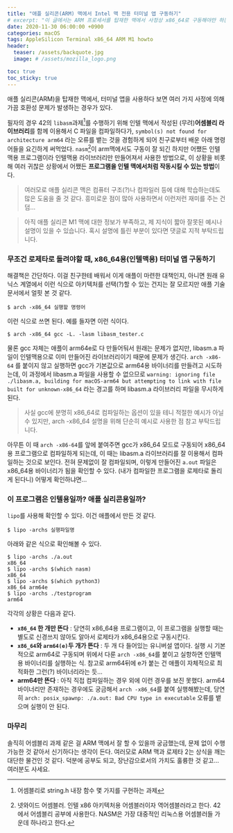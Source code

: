 ```yaml
---
title: "애플 실리콘(ARM) 맥에서 Intel 맥 전용 터미널 앱 구동하기"
# excerpt: "이 글에서는 ARM 프로세서를 탑재한 맥에서 사정상 x86_64로 구동해야만 하는 터미널 앱을 사용하는 법을 설명합니다. 또한 각각의 프로그램이 어떤 프로세서용 바이너리를 갖고 있는지 확인하는 방법도 설명합니다. ARM 맥에서 어셈블리 공부를 하며..."
date: 2020-11-30 06:00:00 +0900
categories: macOS
tags: AppleSilicon Terminal x86_64 ARM M1 howto
header:
  teaser: /assets/backquote.jpg
  image: # /assets/mozilla_logo.png 

toc: true  
toc_sticky: true 
---
```


애플 실리콘(ARM)을 탑재한 맥에서, 터미널 앱을 사용하다 보면 여러 가지 사정에 의해 가끔 호환성 문제가 발생하는 경우가 있다.

필자의 경우 42의 `libasm`과제[^1]를 수행하기 위해 인텔 맥에서 작성된 (무려)**어셈블리 라이브러리**를 함께 이용해서 C 파일을 컴파일하다가, `symbol(s) not found for architecture arm64` 라는 오류를 뱉는 것을 경험하게 되어 친구로부터 배운 아래 명령어들을 요긴하게 써먹었다. `nasm`[^2]이 arm맥에서도 구동이 잘 되긴 하지만 어쨌든 인텔 맥용 프로그램이라 인텔맥용 라이브러리만 만들어져서 사용한 방법으로, 이 상황을 비롯해 여러 귀찮은 상황에서 어쨌든 **프로그램을 인텔 맥에서처럼 작동시킬 수 있는 방법**이다.

[^1]: 어셈블리로 string.h 내장 함수 몇 가지를 구현하는 과제
[^2]: 넷와이드 어셈블러. 인텔 x86 아키텍처용 어셈블러이자 역어셈블러라고 한다. 42에서 어셈블리 공부에 사용한다. NASM은 가장 대중적인 리눅스용 어셈블러들 가운데 하나라고 한다.

> 여러모로 애플 실리콘 맥은 컴퓨터 구조(?)나 컴파일러 등에 대해 학습하는데도 많은 도움을 줄 것 같다. 흥미로운 점이 많아 사용하면서 이런저런 재미를 주는 건 덤...  

> 아직 애플 실리콘 M1 맥에 대한 정보가 부족하고, 제 지식이 짧아 잘못된 예시나 설명이 있을 수 있습니다. 혹시 설명에 틀린 부분이 있다면 댓글로 지적 부탁드립니다.

### 무조건 로제타로 돌려야할 때, x86_64용(인텔맥용) 터미널 앱 구동하기

해결책은 간단하다. 이걸 친구한테 배워서 이게 애플이 마련한 대책인지, 아니면 원래 유닉스 계열에서 이런 식으로 아키텍처를 선택(?)할 수 있는 건지는 잘 모르지만 애플 기술 문서에서 얼핏 본 것 같다.

~~~shell
$ arch -x86_64 실행할 명령어
~~~

이런 식으로 쓰면 된다. 예를 들자면 이런 식이다.

~~~shell
$ arch -x86_64 gcc -L. -lasm libasm_tester.c
~~~

물론 gcc 자체는 애플이 arm64e로 다 만들어둬서 원래는 문제가 없지만, libasm.a 파일이 인텔맥용으로 이미 만들어진 라이브러리이기 때문에 문제가 생긴다. `arch -x86-64` 를 붙이지 않고 실행하면 gcc가 기본값으로 arm64용 바이너리를 만들려고 시도하는데, 이 과정에서 libasm.a 파일을 사용할 수 없으므로 `warning: ignoring file ./libasm.a, building for macOS-arm64 but attempting to link with file built for unknown-x86_64` 라는 경고를 하며 libasm.a 라이브러리 파일을 무시하게 된다.

> 사실 gcc에 분명히 x86_64로 컴파일하는 옵션이 있을 테니 적절한 예시가 아닐 수 있지만, arch -x86_64 설명을 위해 단순히 예시로 사용한 점 참고 부탁드립니다.

아무튼 이 때 `arch -x86-64`를 앞에 붙여주면 gcc가 x86_64 모드로 구동되어 x86_64용 프로그램으로 컴파일하게 되는데, 이 때는 libasm.a 라이브러리를 잘 이용해서 컴파일하는 것으로 보인다. 전혀 문제없이 잘 컴파일되며, 이렇게 만들어진 `a.out` 파일은 x86_64용 바이너리가 됨을 확인할 수 있다. (내가 컴파일한 프로그램을 로제타로 돌리게 된다니) 어떻게 확인하냐면...

### 이 프로그램은 인텔용일까? 애플 실리콘용일까?

`lipo`를 사용해 확인할 수 있다. 이건 애플에서 만든 것 같다. 

~~~shell
$ lipo -archs 실행파일명
~~~

아래와 같은 식으로 확인해볼 수 있다.

~~~shell
$ lipo -archs ./a.out
x86_64
$ lipo -archs $(which nasm)
x86_64
$ lipo -archs $(which python3)
x86_64 arm64e
$ lipo -archs ./testprogram
arm64
~~~

각각의 상황은 다음과 같다.

- **`x86_64` 한 개만 뜬다** : 당연히 x86_64용 프로그램이고, 이 프로그램을 실행할 때는 별도로 신경쓰지 않아도 알아서 로제타가 x86_64용으로 구동시킨다.
- **`x86_64`와 `arm64(e)`두 개가 뜬다** : 두 개 다 들어있는 유니버설 앱이다. 실행 시 기본적으로 arm64로 구동되며 위에서 다룬 `arch -x86_64`를 붙이고 실항하면 인텔맥용 바이너리를 실행하는 식. 참고로 arm64뒤에 e가 붙는 건 애플이 자체적으로 최적화한 그런(?) 바이너리라는 듯...
- **arm64만 뜬다** : 아직 직접 컴파일하는 경우 외에 이런 경우를 보진 못했다. arm64 바이너리만 존재하는 경우에도 궁금해서 `arch -x86_64`를 붙여 실행해봤는데, 당연히 `arch: posix_spawnp: ./a.out: Bad CPU type in executable` 오류를 뱉으며 실행이 안 된다.

### 마무리

솔직히 어셈블리 과제 같은 걸 ARM 맥에서 잘 할 수 있을까 궁금했는데, 문제 없이 수행 가능한 것 같아서 신기하다는 생각이 든다. 여러모로 ARM 맥과 로제타 2는 상식을 깨는 대단한 물건인 것 같다. 덕분에 공부도 되고, 장난감으로서의 가치도 훌륭한 것 같고... 여러분도 사세요.